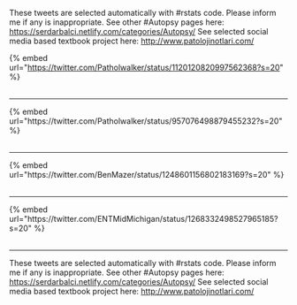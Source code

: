 

These tweets are selected automatically with #rstats code. Please inform me if any is inappropriate.
See other #Autopsy pages here: https://serdarbalci.netlify.com/categories/Autopsy/ 
See selected social media based textbook project here: http://www.patolojinotlari.com/

{% embed url="https://twitter.com/Patholwalker/status/1120120820997562368?s=20" %}<br>
<br>
<hr>
{% embed url="https://twitter.com/Patholwalker/status/957076498879455232?s=20" %}<br>
<br>
<hr>
{% embed url="https://twitter.com/BenMazer/status/1248601156802183169?s=20" %}<br>
<br>
<hr>
{% embed url="https://twitter.com/ENTMidMichigan/status/1268332498527965185?s=20" %}<br>
<br>
<hr>


These tweets are selected automatically with #rstats code. Please inform me if any is inappropriate.
See other #Autopsy pages here: https://serdarbalci.netlify.com/categories/Autopsy/ 
See selected social media based textbook project here: http://www.patolojinotlari.com/
